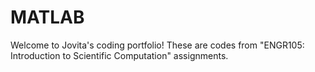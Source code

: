# MATLAB

Welcome to Jovita's coding portfolio! These are codes from "ENGR105: Introduction to Scientific Computation" assignments.
